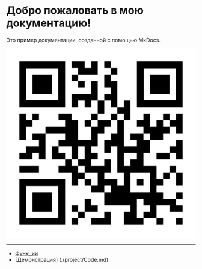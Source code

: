# Добро пожаловать в мою документацию!

Это пример документации, созданной с помощью MkDocs.

![GitHub](../images/qr-code.png)

---

* [Функции](./demo/Admonitions.md)
* [Демонстрация] (./project/Code.md)